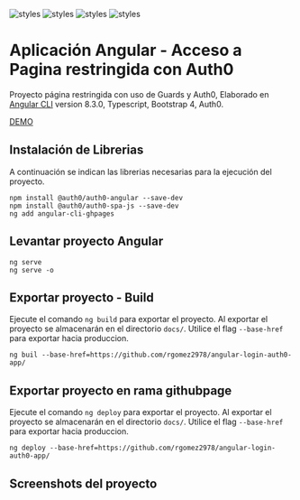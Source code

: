 ![styles](https://img.shields.io/badge/Angular-DD0031?style=for-the-badge&logo=angular&logoColor=white)
![styles](https://img.shields.io/badge/TypeScript-007ACC?style=for-the-badge&logo=typescript&logoColor=white)
![styles](https://img.shields.io/badge/Bootstrap-563D7C?style=for-the-badge&logo=bootstrap&logoColor=white)
![styles](https://img.shields.io/badge/Auth0-gray?style=for-the-badge&logo=json&logoColor=white)

# Aplicación Angular - Acceso a Pagina restringida con Auth0 

Proyecto página restringida con uso de Guards y Auth0, Elaborado en [Angular CLI](https://github.com/angular/angular-cli) version 8.3.0, Typescript, Bootstrap 4, Auth0.


[DEMO](https://github.com/rgomez2978/angular-login-auth0-app)

## Instalación de Librerias

A continuación se indican las librerias necesarias para la ejecución del proyecto.

    npm install @auth0/auth0-angular --save-dev
    npm install @auth0/auth0-spa-js --save-dev
    ng add angular-cli-ghpages


## Levantar proyecto Angular

    ng serve
    ng serve -o


## Exportar proyecto - Build

Ejecute el comando `ng build` para exportar el proyecto. Al exportar el proyecto se almacenarán en el directorio `docs/`. Utilice el flag `--base-href` para exportar hacia produccion.

    ng buil --base-href=https://github.com/rgomez2978/angular-login-auth0-app/



## Exportar proyecto en rama githubpage

Ejecute el comando `ng deploy` para exportar el proyecto. Al exportar el proyecto se almacenarán en el directorio `docs/`. Utilice el flag `--base-href` para exportar hacia produccion.

    ng deploy --base-href=https://github.com/rgomez2978/angular-login-auth0-app/




## Screenshots del proyecto


